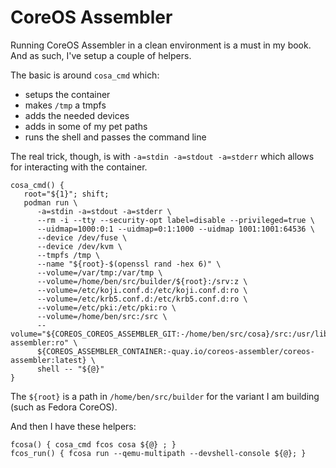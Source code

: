 # CoreOS Assembler

Running CoreOS Assembler in a clean environment is a must in my book. And as such, I've setup a couple of helpers.

The basic is around `cosa_cmd` which:
- setups the container
- makes `/tmp` a tmpfs
- adds the needed devices
- adds in some of my pet paths
- runs the shell and passes the command line

The real trick, though, is with `-a=stdin -a=stdout -a=stderr` which allows for interacting with the container.
```
cosa_cmd() {
   root="${1}"; shift;
   podman run \
      -a=stdin -a=stdout -a=stderr \
      --rm -i --tty --security-opt label=disable --privileged=true \
      --uidmap=1000:0:1 --uidmap=0:1:1000 --uidmap 1001:1001:64536 \
      --device /dev/fuse \
      --device /dev/kvm \
      --tmpfs /tmp \
      --name "${root}-$(openssl rand -hex 6)" \
      --volume=/var/tmp:/var/tmp \
      --volume=/home/ben/src/builder/${root}:/srv:z \
      --volume=/etc/koji.conf.d:/etc/koji.conf.d:ro \
      --volume=/etc/krb5.conf.d:/etc/krb5.conf.d:ro \
      --volume=/etc/pki:/etc/pki:ro \
      --volume=/home/ben/src:/src \
      --volume="${COREOS_COREOS_ASSEMBLER_GIT:-/home/ben/src/cosa}/src:/usr/lib/coreos-assembler:ro" \
      ${COREOS_ASSEMBLER_CONTAINER:-quay.io/coreos-assembler/coreos-assembler:latest} \
      shell -- "${@}"
}
```
The `${root}` is a path in `/home/ben/src/builder` for the variant I am building (such as Fedora CoreOS).

And then I have these helpers:
```
fcosa() { cosa_cmd fcos cosa ${@} ; }
fcos_run() { fcosa run --qemu-multipath --devshell-console ${@}; }
```
